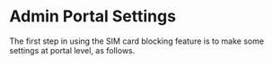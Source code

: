 # Admin Portal Settings

The first step in using the SIM card blocking feature is to make some settings at portal level, as follows.
